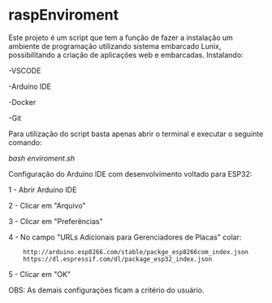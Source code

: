 # raspEnviroment
Este projeto é um script que tem a função de fazer a instalação um ambiente de programação utilizando sistema embarcado Lunix, possibilitando a criação de aplicações web e embarcadas. Instalando:

-VSCODE

-Arduíno IDE

-Docker

-Git


Para utilização do script basta apenas abrir o terminal e executar o seguinte comando:

*bash enviroment.sh*

Configuração do Arduíno IDE com desenvolvimento voltado para ESP32:

1 - Abrir Arduíno IDE

2 - Clicar em "Arquivo"

3 - Clicar em "Preferências"

4 - No campo "URLs Adicionais para Gerenciadores de Placas" colar:

		http://arduino.esp8266.com/stable/packge_esp8266com_index.json
		https://dl.espressif.com/dl/package_esp32_index.json
		
5 - Clicar em "OK"

OBS: As demais configurações ficam a critério do usuário.
